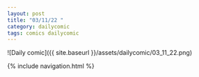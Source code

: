 ```yaml
---
layout: post
title: "03/11/22 "
category: dailycomic
tags: comics dailycomic
---
```

![Daily comic]({{ site.baseurl }}/assets/dailycomic/03_11_22.png)

{% include navigation.html %}

